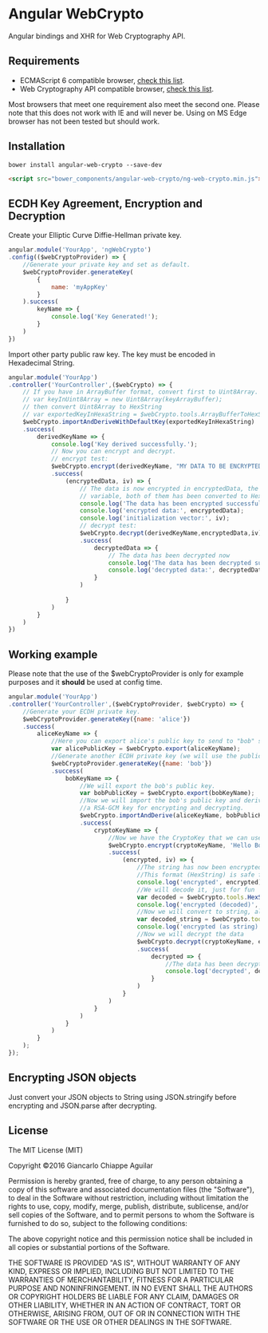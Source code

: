 # Angular WebCrypto

Angular bindings and XHR for Web Cryptography API.

## Requirements

- ECMAScript 6 compatible browser, [check this list](http://kangax.github.io/compat-table/es6/).
- Web Cryptography API compatible browser, [check this list](http://caniuse.com/#feat=cryptography).

Most browsers that meet one requirement also meet the second one. Please note that this does not work
with IE and will never be. Using on MS Edge browser has not been tested but should work.

## Installation

```
bower install angular-web-crypto --save-dev
```

```html
<script src="bower_components/angular-web-crypto/ng-web-crypto.min.js"></script>
```

## ECDH Key Agreement, Encryption and Decryption

Create your Elliptic Curve Diffie-Hellman private key.

```javascript
angular.module('YourApp', 'ngWebCrypto')
.config(($webCryptoProvider) => {
    //Generate your private key and set as default.
    $webCryptoProvider.generateKey(
        {
            name: 'myAppKey'
        }
    ).success(
        keyName => {
            console.log('Key Generated!');
        }
    )
})
```

Import other party public raw key. The key must be encoded in Hexadecimal String. 

```javascript
angular.module('YourApp')
.controller('YourController',($webCrypto) => {
    // If you have in ArrayBuffer format, convert first to Uint8Array.
    // var keyInUint8Array = new Uint8Array(keyArrayBuffer);
    // then convert Uint8Array to HexString
    // var exportedKeyInHexaString = $webCrypto.tools.ArrayBufferToHexString(keyInUint8Array);
    $webCrypto.importAndDeriveWithDefaultKey(exportedKeyInHexaString)
    .success(
        derivedKeyName => {
            console.log('Key derived successfully.');
            // Now you can encrypt and decrypt.
            // encrypt test:
            $webCrypto.encrypt(derivedKeyName, "MY DATA TO BE ENCRYPTED")
            .success(
                (encryptedData, iv) => {
                    // The data is now encrypted in encryptedData, the IV has been stored in the IV
                    // variable, both of them has been converted to HexString for easy transport.
                    console.log('The data has been encrypted successfully.');
                    console.log('encrypted data:', encryptedData);
                    console.log('initialization vector:', iv);
                    // decrypt test:
                    $webCrypto.decrypt(derivedKeyName,encryptedData,iv)
                    .success(
                        decryptedData => {
                            // The data has been decrypted now
                            console.log('The data has been decrypted successfully.');
                            console.log('decrypted data:', decryptedData);
                        }
                    )
                    
                }
            )
        }
    )
})
```

## Working example

Please note that the use of the $webCryptoProvider is only for
example purposes and it **should** be used at config time.

```javascript
angular.module('YourApp')
.controller('YourController',($webCryptoProvider, $webCrypto) => {
    //Generate your ECDH private key.
    $webCryptoProvider.generateKey({name: 'alice'})
    .success(
        aliceKeyName => {
            //Here you can export alice's public key to send to "bob" so he can also agree the keys.
            var alicePublicKey = $webCrypto.export(aliceKeyName);
            //Generate another ECDH private key (we will use the public part of this one)
            $webCryptoProvider.generateKey({name: 'bob'})
            .success(
                bobKeyName => {
                    //We will export the bob's public key.
                    var bobPublicKey = $webCrypto.export(bobKeyName);
                    //Now we will import the bob's public key and derive with alice's to generate
                    //a RSA-GCM key for encrypting and decrypting.
                    $webCrypto.importAndDerive(aliceKeyName, bobPublicKey)
                    .success(
                        cryptoKeyName => {
                            //Now we have the CryptoKey that we can use to encrypt and decrypt data.
                            $webCrypto.encrypt(cryptoKeyName, 'Hello Bob, how you doing?')
                            .success(
                                (encrypted, iv) => {
                                    //The string has now been encrypted, we will show this to the console.
                                    //This format (HexString) is safe for XHR and plain text.
                                    console.log('encrypted', encrypted);
                                    //We will decode it, just for fun
                                    var decoded = $webCrypto.tools.HexStringToArrayBuffer(encrypted);
                                    console.log('encrypted (decoded)', decoded);
                                    //Now we will convert to string, also just for fun
                                    var decoded_string = $webCrypto.tools.ArrayBufferToString(decoded);
                                    console.log('encrypted (as string)', decoded_string);
                                    //Now we will decrypt the data
                                    $webCrypto.decrypt(cryptoKeyName, encrypted, iv)
                                    .success(
                                        decrypted => {
                                            //The data has been decrypted and converted to string
                                            console.log('decrypted', decrypted);
                                        }
                                    )
                                }
                            )
                        }
                    )
                }
            )
        }
    );
});    
```

## Encrypting JSON objects

Just convert your JSON objects to String using JSON.stringify before encrypting and JSON.parse after decrypting.

## License

The MIT License (MIT)

Copyright ©2016 Giancarlo Chiappe Aguilar

Permission is hereby granted, free of charge, to any person obtaining a copy of this software and associated documentation files (the "Software"), to deal in the Software without restriction, including without limitation the rights to use, copy, modify, merge, publish, distribute, sublicense, and/or sell copies of the Software, and to permit persons to whom the Software is furnished to do so, subject to the following conditions:

The above copyright notice and this permission notice shall be included in all copies or substantial portions of the Software.

THE SOFTWARE IS PROVIDED "AS IS", WITHOUT WARRANTY OF ANY KIND, EXPRESS OR IMPLIED, INCLUDING BUT NOT LIMITED TO THE WARRANTIES OF MERCHANTABILITY, FITNESS FOR A PARTICULAR PURPOSE AND NONINFRINGEMENT. IN NO EVENT SHALL THE AUTHORS OR COPYRIGHT HOLDERS BE LIABLE FOR ANY CLAIM, DAMAGES OR OTHER LIABILITY, WHETHER IN AN ACTION OF CONTRACT, TORT OR OTHERWISE, ARISING FROM, OUT OF OR IN CONNECTION WITH THE SOFTWARE OR THE USE OR OTHER DEALINGS IN THE SOFTWARE.